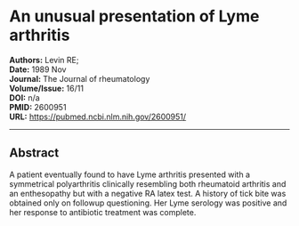 # An unusual presentation of Lyme arthritis

**Authors:** Levin RE;  
**Date:** 1989 Nov  
**Journal:** The Journal of rheumatology  
**Volume/Issue:** 16/11  
**DOI:** n/a  
**PMID:** 2600951  
**URL:** https://pubmed.ncbi.nlm.nih.gov/2600951/

---

## Abstract

A patient eventually found to have Lyme arthritis presented with a symmetrical polyarthritis clinically resembling both rheumatoid arthritis and an enthesopathy but with a negative RA latex test. A history of tick bite was obtained only on followup questioning. Her Lyme serology was positive and her response to antibiotic treatment was complete.
